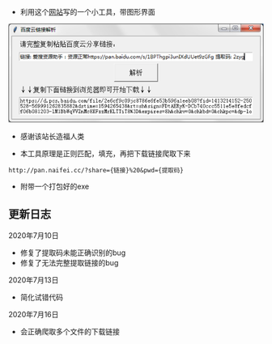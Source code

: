 - 利用这个[网站](http://pan.naifei.cc/)写的一个小工具，带图形界面

![界面](img/baiduyun.png?raw=true)

- 感谢该站长造福人类

- 本工具原理是正则匹配，填充，再把下载链接爬取下来

```
http://pan.naifei.cc/?share={链接}%20&pwd={提取码}
```

- 附带一个打包好的exe

## 更新日志

2020年7月10日

- 修复了提取码未能正确识别的bug
- 修复了无法完整提取链接的bug

2020年7月13日

- 简化试错代码

2020年7月16日

- 会正确爬取多个文件的下载链接